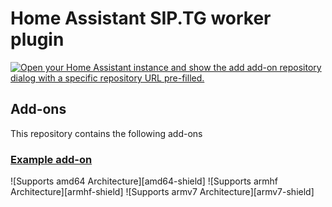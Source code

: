 # Home Assistant SIP.TG worker plugin

[![Open your Home Assistant instance and show the add add-on repository dialog with a specific repository URL pre-filled.](https://my.home-assistant.io/badges/supervisor_add_addon_repository.svg)](https://my.home-assistant.io/redirect/supervisor_add_addon_repository/?repository_url=https%3A%2F%2Fgithub.com%2Ftargs08%2Fha-sip.tg-worker)

## Add-ons

This repository contains the following add-ons

### [Example add-on](./ha-sip-tg-worker)

![Supports amd64 Architecture][amd64-shield]
![Supports armhf Architecture][armhf-shield]
![Supports armv7 Architecture][armv7-shield]
